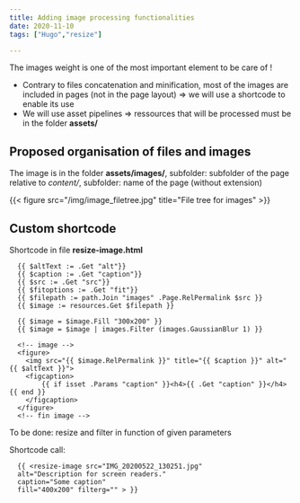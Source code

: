 ```yaml
---
title: Adding image processing functionalities
date: 2020-11-10
tags: ["Hugo","resize"]

---
```


The images weight is one of the most important element to be care of !

- Contrary to files concatenation and minification, most of the images are included in pages (not in the page layout) => we will use a shortcode to enable its use
- We will use asset pipelines => ressources that will be processed must be in the folder **assets/**

## Proposed organisation of files and images
The image is in the folder **assets/images/**, subfolder: subfolder of the page relative to *content/*, subfolder: name of the page (without extension)

{{< figure src="/img/image_filetree.jpg" title="File tree for images" >}}

## Custom shortcode

Shortcode in file **resize-image.html**

      {{ $altText := .Get "alt"}}
      {{ $caption := .Get "caption"}}
      {{ $src := .Get "src"}}
      {{ $fitoptions := .Get "fit"}}
      {{ $filepath := path.Join "images" .Page.RelPermalink $src }}
      {{ $image := resources.Get $filepath }}

      {{ $image = $image.Fill "300x200" }}
      {{ $image = $image | images.Filter (images.GaussianBlur 1) }}

      <!-- image -->
      <figure>
      	<img src="{{ $image.RelPermalink }}" title="{{ $caption }}" alt="{{ $altText }}">
      	<figcaption>
      		{{ if isset .Params "caption" }}<h4>{{ .Get "caption" }}</h4>{{ end }}
      	</figcaption>
      </figure>
      <!-- fin image -->

To be done: resize and filter in function of given parameters

Shortcode call:

      {{ <resize-image src="IMG_20200522_130251.jpg"
      alt="Description for screen readers."
      caption="Some caption"
      fill="400x200" filterg="" > }}
